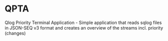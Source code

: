 # QPTA
Qlog Priority Terminal Application - Simple application that reads sqlog files in JSON-SEQ v3 format and creates an overview of the streams incl. priority (changes)
